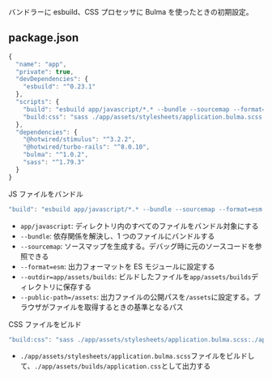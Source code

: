 バンドラーに esbuild、CSS プロセッサに Bulma を使ったときの初期設定。

## package.json

```js
{
  "name": "app",
  "private": true,
  "devDependencies": {
    "esbuild": "^0.23.1"
  },
  "scripts": {
    "build": "esbuild app/javascript/*.* --bundle --sourcemap --format=esm --outdir=app/assets/builds --public-path=/assets",
    "build:css": "sass ./app/assets/stylesheets/application.bulma.scss:./app/assets/builds/application.css --no-source-map --load-path=node_modules"
  },
  "dependencies": {
    "@hotwired/stimulus": "^3.2.2",
    "@hotwired/turbo-rails": "^8.0.10",
    "bulma": "^1.0.2",
    "sass": "^1.79.3"
  }
}
```

JS ファイルをバンドル

```js
"build": "esbuild app/javascript/*.* --bundle --sourcemap --format=esm --outdir=app/assets/builds --public-path=/assets",
```

- `app/javascript`: ディレクトリ内のすべてのファイルをバンドル対象にする
- `--bundle`: 依存関係を解決し、1 つのファイルにバンドルする
- `--sourcemap`: ソースマップを生成する。デバッグ時に元のソースコードを参照できる
- `--format=esm`: 出力フォーマットを ES モジュールに設定する
- `--outdir=app/assets/builds`: ビルドしたファイルを`app/assets/builds`ディレクトリに保存する
- `--public-path=/assets`: 出力ファイルの公開パスを`/assets`に設定する。ブラウザがファイルを取得するときの基準となるパス

CSS ファイルをビルド

```js
"build:css": "sass ./app/assets/stylesheets/application.bulma.scss:./app/assets/builds/application.css --no-source-map --load-path=node_modules"
```

- `./app/assets/stylesheets/application.bulma.scss`ファイルをビルドして、`./app/assets/builds/application.css`として出力する


